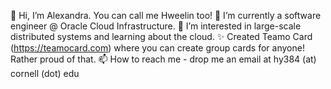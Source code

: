 👋 Hi, I’m Alexandra. You can call me Hweelin too!
🌱 I’m currently a software engineer @ Oracle Cloud Infrastructure. 
👀 I’m interested in large-scale distributed systems and learning about the cloud. 
✨ Created Teamo Card (https://teamocard.com) where you can create group cards for anyone! 
Rather proud of that.
📫 How to reach me - drop me an email at hy384 (at) cornell (dot) edu
